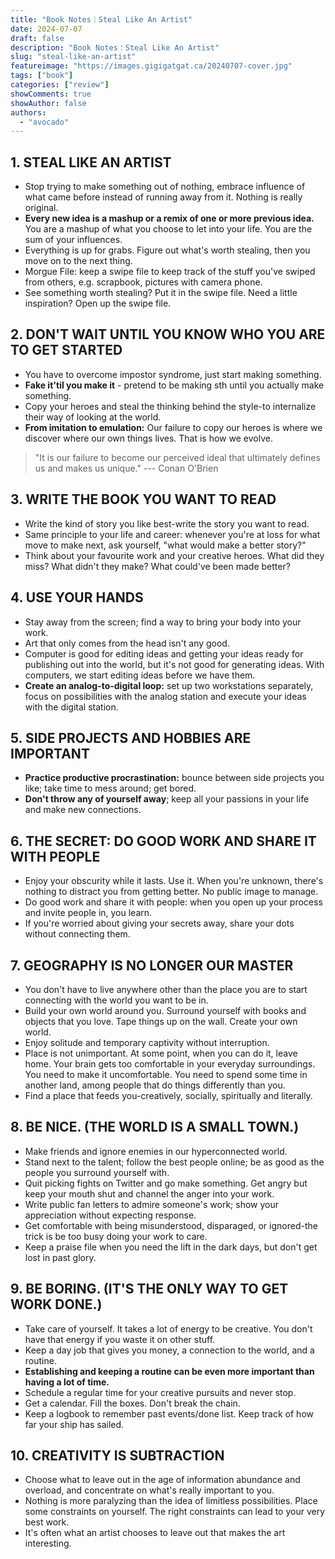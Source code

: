 ```yaml
---
title: "Book Notes｜Steal Like An Artist"
date: 2024-07-07
draft: false
description: "Book Notes：Steal Like An Artist"
slug: "steal-like-an-artist"
featureimage: "https://images.gigigatgat.ca/20240707-cover.jpg"
tags: ["book"]
categories: ["review"]
showComments: true
showAuthor: false
authors:
  - "avocado"
---
```

## 1. STEAL LIKE AN ARTIST
- Stop trying to make something out of nothing, embrace influence of what came before instead of running away from it. Nothing is really original. 
- **Every new idea is a mashup or a remix of one or more previous idea.** You are a mashup of what you choose to let into your life. You are the sum of your influences.
- Everything is up for grabs. Figure out what's worth stealing, then you move on to the next thing.
- Morgue File: keep a swipe file to keep track of the stuff you've swiped from others, e.g. scrapbook, pictures with camera phone. 
- See something worth stealing? Put it in the swipe file. Need a little inspiration? Open up the swipe file.
## 2. DON'T WAIT UNTIL YOU KNOW WHO YOU ARE TO GET STARTED
- You have to overcome impostor syndrome, just start making something.
- **Fake it'til you make it** - pretend to be making sth until you actually make something.
- Copy your heroes and steal the thinking behind the style-to internalize their way of looking at the world.
- **From imitation to emulation:** Our failure to copy our heroes is where we discover where our own things lives. That is how we evolve.

> "It is our failure to become our perceived ideal that ultimately defines us and makes us unique." --- Conan O'Brien
## 3. WRITE THE BOOK YOU WANT TO READ
- Write the kind of story you like best-write the story you want to read.
- Same principle to your life and career: whenever you're at loss for what move to make next, ask yourself, "what would make a better story?"
- Think about your favourite work and your creative heroes. What did they miss? What didn't they make? What could've been made better? 
## 4. USE YOUR HANDS
- Stay away from the screen; find a way to bring your body into your work.
- Art that only comes from the head isn't any good.
- Computer is good for editing ideas and getting your ideas ready for publishing out into the world, but it's not good for generating ideas. With computers, we start editing ideas before we have them.
- **Create an analog-to-digital loop:** set up two workstations separately, focus on possibilities with the analog station and execute your ideas with the digital station.
## 5. SIDE PROJECTS AND HOBBIES ARE IMPORTANT
- **Practice productive procrastination:** bounce between side projects you like; take time to mess around; get bored.
- **Don't throw any of yourself away**; keep all your passions in your life and make new connections.
## 6. THE SECRET: DO GOOD WORK AND SHARE IT WITH PEOPLE
- Enjoy your obscurity while it lasts. Use it. When you're unknown, there's nothing to distract you from getting better. No public image to manage.
- Do good work and share it with people: when you open up your process and invite people in, you learn.
- If you're worried about giving your secrets away, share your dots without connecting them.
## 7. GEOGRAPHY IS NO LONGER OUR MASTER
- You don't have to live anywhere other than the place you are to start connecting with the world you want to be in.
- Build your own world around you. Surround yourself with books and objects that you love. Tape things up on the wall. Create your own world.
- Enjoy solitude and temporary captivity without interruption.
- Place is not unimportant. At some point, when you can do it, leave home. Your brain gets too comfortable in your everyday surroundings. You need to make it uncomfortable. You need to spend some time in another land, among people that do things differently than you.
- Find a place that feeds you-creatively, socially, spiritually and literally.
## 8. BE NICE. (THE WORLD IS A SMALL TOWN.)
- Make friends and ignore enemies in our hyperconnected world.
- Stand next to the talent; follow the best people online; be as good as the people you surround yourself with.
- Quit picking fights on Twitter and go make something. Get angry but keep your mouth shut and channel the anger into your work.
- Write public fan letters to admire someone's work; show your appreciation without expecting response.
- Get comfortable with being misunderstood, disparaged, or ignored-the trick is be too busy doing your work to care.
- Keep a praise file when you need the lift in the dark days, but don't get lost in past glory.
## 9. BE BORING. (IT'S THE ONLY WAY TO GET WORK DONE.)
- Take care of yourself. It takes a lot of energy to be creative. You don't have that energy if you waste it on other stuff.
- Keep a day job that gives you money, a connection to the world, and a routine.
- **Establishing and keeping a routine can be even more important than having a lot of time.**
- Schedule a regular time for your creative pursuits and never stop.
 - Get a calendar. Fill the boxes. Don't break the chain. 
- Keep a logbook to remember past events/done list. Keep track of how far your ship has sailed.
## 10. CREATIVITY IS SUBTRACTION
- Choose what to leave out in the age of information abundance and overload, and concentrate on what's really important to you.
- Nothing is more paralyzing than the idea of limitless possibilities. Place some constraints on yourself. The right constraints can lead to your very best work.
- It's often what an artist chooses to leave out that makes the art interesting.